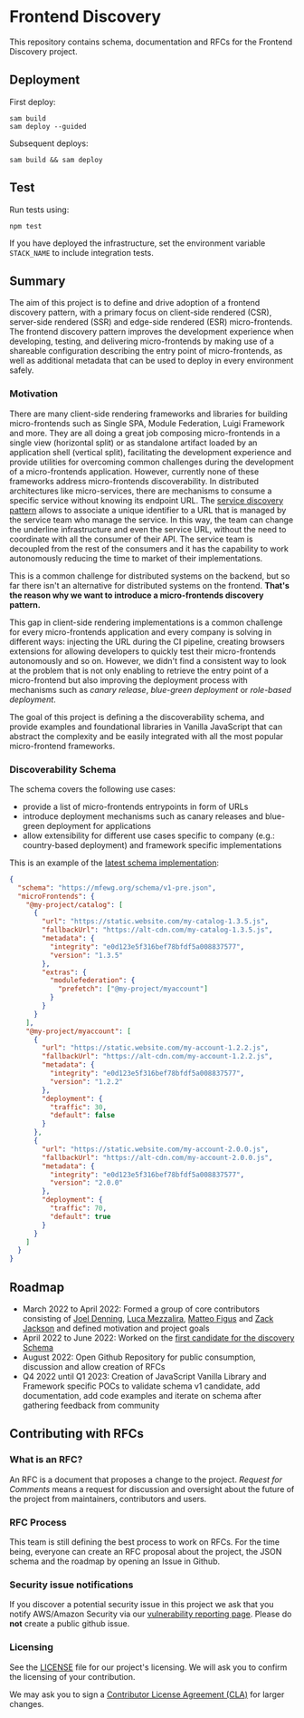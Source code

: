 # Frontend Discovery

This repository contains schema, documentation and RFCs for the Frontend Discovery project.

## Deployment

First deploy:

```
sam build
sam deploy --guided
```

Subsequent deploys:

```
sam build && sam deploy
```

## Test

Run tests using:

```
npm test
```

If you have deployed the infrastructure, set the environment variable `STACK_NAME` to include integration tests.


## Summary

The aim of this project is to define and drive adoption of a frontend discovery pattern, with a primary focus on client-side rendered (CSR), server-side rendered (SSR) and edge-side rendered (ESR) micro-frontends.
The frontend discovery pattern improves the development experience when developing, testing, and delivering micro-frontends by making use of a shareable configuration describing the entry point of micro-frontends, as well as additional metadata that can be used to deploy in every environment safely.

### Motivation

There are many client-side rendering frameworks and libraries for building micro-frontends such as Single SPA, Module Federation, Luigi Framework and more.
They are all doing a great job composing micro-frontends in a single view (horizontal split) or as standalone artifact loaded by an application shell (vertical split), facilitating the development experience and provide utilities for overcoming common challenges during the development of a micro-frontends application. However, currently none of these frameworks address micro-frontends discoverability.
In distributed architectures like micro-services, there are mechanisms to consume a specific service without knowing its endpoint URL. The [service discovery pattern](https://microservices.io/patterns/server-side-discovery.html) allows to associate a unique identifier to a URL that is managed by the service team who manage the service.
In this way, the team can change the underline infrastructure and even the service URL, without the need to coordinate with all the consumer of their API. The service team is decoupled from the rest of the consumers and it has the capability to work autonomously reducing the time to market of their implementations.

This is a common challenge for distributed systems on the backend, but so far there isn't an alternative for distributed systems on the frontend. **That's the reason why we want to introduce a micro-frontends discovery pattern.**

This gap in client-side rendering implementations is a common challenge for every micro-frontends application and every company is solving in different ways: injecting the URL during the CI pipeline, creating browsers extensions for allowing developers to quickly test their micro-frontends autonomously and so on. However, we didn't find a consistent way to look at the problem that is not only enabling to retrieve the entry point of a micro-frontend but also improving the deployment process with mechanisms such as _canary release_, _blue-green deployment_ or _role-based deployment_.

The goal of this project is defining a the discoverability schema, and provide examples and foundational libraries in Vanilla JavaScript that can abstract the complexity and be easily integrated with all the most popular micro-frontend frameworks.

### Discoverability Schema

The schema covers the following use cases:

- provide a list of micro-frontends entrypoints in form of URLs
- introduce deployment mechanisms such as canary releases and blue-green deployment for applications
- allow extensibility for different use cases specific to company (e.g.: country-based deployment) and framework specific implementations

This is an example of the [latest schema implementation](schema/):

```json
{
  "schema": "https://mfewg.org/schema/v1-pre.json",
  "microFrontends": {
    "@my-project/catalog": [
      {
        "url": "https://static.website.com/my-catalog-1.3.5.js",
        "fallbackUrl": "https://alt-cdn.com/my-catalog-1.3.5.js",
        "metadata": {
          "integrity": "e0d123e5f316bef78bfdf5a008837577",
          "version": "1.3.5"
        },
        "extras": {
          "modulefederation": {
            "prefetch": ["@my-project/myaccount"]
          }
        }
      }
    ],
    "@my-project/myaccount": [
      {
        "url": "https://static.website.com/my-account-1.2.2.js",
        "fallbackUrl": "https://alt-cdn.com/my-account-1.2.2.js",
        "metadata": {
          "integrity": "e0d123e5f316bef78bfdf5a008837577",
          "version": "1.2.2"
        },
        "deployment": {
          "traffic": 30,
          "default": false
        }
      },
      {
        "url": "https://static.website.com/my-account-2.0.0.js",
        "fallbackUrl": "https://alt-cdn.com/my-account-2.0.0.js",
        "metadata": {
          "integrity": "e0d123e5f316bef78bfdf5a008837577",
          "version": "2.0.0"
        },
        "deployment": {
          "traffic": 70,
          "default": true
        }
      }
    ]
  }
}
```

## Roadmap

- March 2022 to April 2022: Formed a group of core contributors consisting of [Joel Denning](https://github.com/joeldenning), [Luca Mezzalira](https://github.com/lucamezzalira), [Matteo Figus](https://github.com/matteofigus) and [Zack Jackson](https://github.com/ScriptedAlchemy) and defined motivation and project goals
- April 2022 to June 2022: Worked on the [first candidate for the discovery Schema](schema/v1-pre.json)
- August 2022: Open Github Repository for public consumption, discussion and allow creation of RFCs
- Q4 2022 until Q1 2023: Creation of JavaScript Vanilla Library and Framework specific POCs to validate schema v1 candidate, add documentation, add code examples and iterate on schema after gathering feedback from community

## Contributing with RFCs

### What is an RFC?

An RFC is a document that proposes a change to the project. _Request for Comments_ means a request for discussion and oversight about the future of the project from maintainers, contributors and users.

### RFC Process

This team is still defining the best process to work on RFCs. For the time being, everyone can create an RFC proposal about the project, the JSON schema and the roadmap by opening an Issue in Github.

### Security issue notifications

If you discover a potential security issue in this project we ask that you
notify AWS/Amazon Security via our
[vulnerability reporting page](http://aws.amazon.com/security/vulnerability-reporting/).
Please do **not** create a public github issue.

### Licensing

See the
[LICENSE](LICENSE)
file for our project's licensing. We will ask you to confirm the licensing of
your contribution.

We may ask you to sign a
[Contributor License Agreement (CLA)](http://en.wikipedia.org/wiki/Contributor_License_Agreement)
for larger changes.
